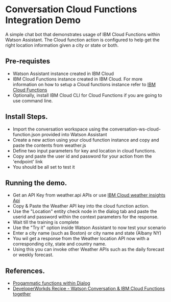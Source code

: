 # Conversation Cloud Functions Integration Demo

A simple chat bot that demonstrates usage of IBM Cloud Functions within Watson Assistant.
The Cloud function action is configured to help get the right location information
given a city or state or both.

## Pre-requistes
- Watson Assistant instance created in IBM Cloud
- IBM Cloud Functions instance created in IBM Cloud. For more information on how to setup a Cloud functions instance refer to [IBM Cloud Functions](https://console.bluemix.net/openwhisk/)
- Optionally, install IBM Cloud CLI for Cloud Functions if you are going to use command line.

## Install Steps.

- Import the conversation workspace using the conversation-ws-cloud-function.json provided into Watson Assistant
- Create a new action using your cloud function instance and copy and paste the contents from weather.js
- Define two input parameters for key and location in cloud functions.
- Copy and paste the user id and password for your action from the 'endpoint' link
- You should be all set to test it

## Running the demo.

- Get an API Key from weather.api APIs or use [IBM Cloud weather insights Api](https://console.bluemix.net/docs/services/Weather/weather_rest_apis.html#rest_apis)
- Copy & Paste the Weather API key into the cloud function action.
- Use the "Location" entity check node in the dialog tab and paste the userid and password within the context parameters for the response.
- Wait till the training is complete
- Use the "Try it" option inside Watson Assistant to now test your scenario
- Enter a city name (such as Boston) or city name and state (Albany NY)
- You wil get a response from the Weather location API now with a corresponding city, state and country name.
- Using this you can invoke other Weather APIs such as the daily forecast or weekly forecast.

## References.
- [Progammatic functions within Dialog](https://console.bluemix.net/docs/services/conversation/dialog-actions.html#dialog-actions)
- [DeveloperWorkds Recipe - Watson Conversation & IBM Cloud Functions together](https://developer.ibm.com/recipes/tutorials/watson-conversation-ibm-cloud-functions-to-do-a-longtail-chatbot/)
